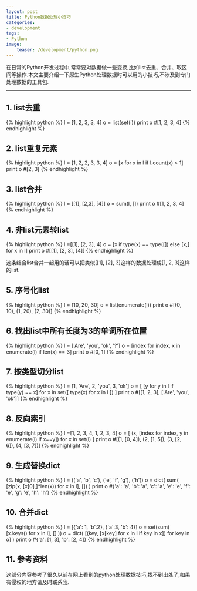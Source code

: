```yaml
---
layout: post
title: Python数据处理小技巧
categories:
- development
tags:
- Python
image:
    teaser: /development/python.png
---
```


在日常的Python开发过程中,常常要对数据做一些变换,比如list去重、合并、取区间等操作.本文主要介绍一下原生Python处理数据时可以用的小技巧,不涉及到专门处理数据的工具包.

---------

## 1. list去重

{% highlight python %}
l = [1, 2, 3, 3, 4]
o = list(set(i))
print o
#[1, 2, 3, 4]
{% endhighlight %}

## 2. list重复元素

{% highlight python %}
l = [1, 2, 2, 3, 3, 4]
o = [x for x in l if l.count(x) > 1]
print o
#[2, 3]
{% endhighlight %}


## 3. list合并

{% highlight python %}
l = [[1], [2,3], [4]]
o = sum(l, [])
print o
#[1, 2, 3, 4]
{% endhighlight %}

## 4. 非list元素转list

{% highlight python %}
l =[[1], [2, 3], 4]
o = [x if type(x) == type([]) else [x,] for x in l]
print o
#[[1], [2, 3], [4]]
{% endhighlight %}

这条结合list合并一起用的话可以把类似[[1], [2], 3]这样的数据处理成[1, 2, 3]这样的list.

## 5. 序号化list

{% highlight python %}
l = [10, 20, 30]
o = list(enumerate(l))
print o
#[(0, 10), (1, 20), (2, 30)]
{% endhighlight %}

## 6. 找出list中所有长度为3的单词所在位置

{% highlight python %}
l = ['Are', 'you', 'ok', '?']
o = [index for index, x in enumerate(l) if len(x) == 3]
print o
#[0, 1]
{% endhighlight %}

## 7. 按类型切分list

{% highlight python %}
l = [1, 'Are', 2, 'you', 3, 'ok']
o = [ [y for y in l if type(y) == x] for x in set([ type(x) for x in l ]) ]
print o
#[[1, 2, 3], ['Are', 'you', 'ok']]
{% endhighlight %}


## 8. 反向索引

{% highlight python %}
l =[1, 2, 3, 4, 1, 2, 3, 4]
o = [ (x, [index for index, y in enumerate(l) if x==y]) for x in set(l) ]
print o
#[(1, [0, 4]), (2, [1, 5]), (3, [2, 6]), (4, [3, 7])]
{% endhighlight %}


## 9. 生成替换dict

{% highlight python %}
l = (('a', 'b', 'c'), ('e', 'f', 'g'), ('h'))
o = dict( sum( [zip(x, [x[0],]*len(x)) for x in l], []) )
print o
#{'a': 'a', 'b': 'a', 'c': 'a', 'e': 'e', 'f': 'e', 'g': 'e', 'h': 'h'}
{% endhighlight %}

## 10. 合并dict

{% highlight python %}
l = [{'a': 1, 'b':2}, {'a':3, 'b': 4}]
o = set(sum( [x.keys() for x in l], [] ))
o = dict( [(key, [x[key] for x in l if key in x]) for key in o] )
print o
#{'a': [1, 3], 'b': [2, 4]}
{% endhighlight %}

## 11. 参考资料
这部分内容参考了很久以前在网上看到的python处理数据技巧,找不到出处了,如果有侵权的地方请及时联系我.

